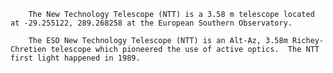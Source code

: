 
        The New Technology Telescope (NTT) is a 3.58 m telescope located at -29.255122, 289.268258 at the European Southern Observatory.
        
        The ESO New Technology Telescope (NTT) is an Alt-Az, 3.58m Richey-Chretien telescope which pioneered the use of active optics.  The NTT first light happened in 1989.
        
